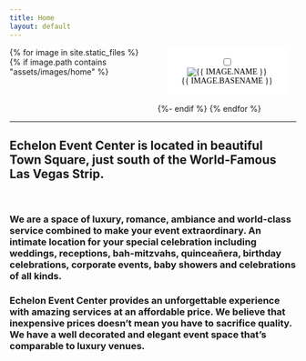 ```yaml
---
title: Home
layout: default
---
```

<style>
  main {
    display: block;
    columns: 12rem;
    gap: 1rem;
  }
  main .figure {
    margin-bottom: 1rem;
    break-inside: avoid;
  }
  .figure {
    padding: 1rem;
    margin: 0 1rem 1rem 1rem;
    background: #fff;
    text-align: center !important;
    font-family: cursive;
    color: black;
    text-transform: uppercase;
  }
</style>
<main>
{% for image in site.static_files %}
  {% if image.path contains "assets/images/home" %}
    <figure class="figure">
      <input type="checkbox" id="zoom-{{ image.basename }}">
      <label for="zoom-{{ image.basename }}">
      <div></div>
        <img src="/echelon{{ image.path }}" alt="{{ image.name }}"/>
      </label>
      <figcaption>{{ image.basename }}</figcaption>
    </figure>
  {%- endif %}
{% endfor %}
</main>
<script>
  //let figures = document.querySelectorAll("figure.figure");
</script>
<hr>
<div class="container">
  <h2 class="is-size-4 has-text-centered" >Echelon Event Center is located in beautiful Town Square, just south of the World-Famous Las Vegas Strip.</h2>
  <br/>
    <h3>We are a space of luxury, romance, ambiance and world-class service combined to make your event extraordinary. An intimate location for your special celebration including weddings, receptions, bah-mitzvahs, quinceañera, birthday celebrations, corporate events, baby showers and celebrations of all kinds.</h3>
    <h3>Echelon Event Center provides an unforgettable experience with amazing services at an affordable price.  We believe that inexpensive prices doesn’t mean you have to sacrifice quality.  We have a well decorated and elegant event space that’s comparable to luxury venues.</h3>
</div>